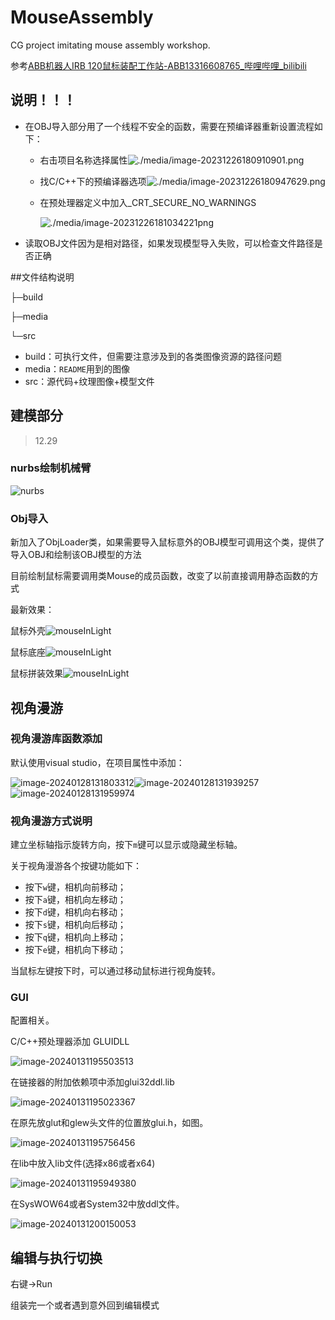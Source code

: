 # MouseAssembly
CG project imitating mouse assembly workshop.

参考[ABB机器人IRB 120鼠标装配工作站-ABB13316608765_哔哩哔哩_bilibili](https://www.bilibili.com/video/BV1W64y1u7LL/?spm_id_from=333.1007.top_right_bar_window_history.content.click&vd_source=354c3e5aed42e0fa3fff228c9fee5f31)

## 说明！！！

+ 在OBJ导入部分用了一个线程不安全的函数，需要在预编译器重新设置流程如下：

  + 右击项目名称选择属性![./media/image-20231226180910901.png](./media/image-20231226180910901.png)

  + 找C/C++下的预编译器选项![./media/image-20231226180947629.png](./media/image-20231226180947629.png)

  + 在预处理器定义中加入_CRT_SECURE_NO_WARNINGS

    ![./media/image-20231226181034221png](./media/image-20231226181034221.png)

+ 读取OBJ文件因为是相对路径，如果发现模型导入失败，可以检查文件路径是否正确



##文件结构说明

├─build

├─media

└─src

- build：可执行文件，但需要注意涉及到的各类图像资源的路径问题
- media：`README`用到的图像
- src：源代码+纹理图像+模型文件

## 建模部分

> 12.29

### nurbs绘制机械臂

![nurbs](./media/nurbs.png)

### Obj导入

新加入了ObjLoader类，如果需要导入鼠标意外的OBJ模型可调用这个类，提供了导入OBJ和绘制该OBJ模型的方法

目前绘制鼠标需要调用类Mouse的成员函数，改变了以前直接调用静态函数的方式



最新效果：

鼠标外壳![mouseInLight](./media/OBJ_mouse_tip.png)

鼠标底座![mouseInLight](./media/OBJ_mouse_base.png)

鼠标拼装效果![mouseInLight](./media/OBJ_mouse_whole.png)

## 视角漫游

### 视角漫游库函数添加

默认使用visual studio，在项目属性中添加：

![image-20240128131803312](./media/image-20240128131803312.png)![image-20240128131939257](./media/image-20240128131939257.png)![image-20240128131959974](./media/image-20240128131959974.png)

### 视角漫游方式说明

建立坐标轴指示旋转方向，按下`m`键可以显示或隐藏坐标轴。

关于视角漫游各个按键功能如下：

* 按下`w`键，相机向前移动；
* 按下`a`键，相机向左移动；
* 按下`d`键，相机向右移动；
* 按下`s`键，相机向后移动；
* 按下`q`键，相机向上移动；
* 按下`e`键，相机向下移动；

当鼠标左键按下时，可以通过移动鼠标进行视角旋转。

### GUI

配置相关。

C/C++预处理器添加 GLUIDLL

![image-20240131195503513](./media/image-20240131195503513.png)

在链接器的附加依赖项中添加glui32ddl.lib

![image-20240131195023367](./media/image-20240131195023367.png)

在原先放glut和glew头文件的位置放glui.h，如图。

![image-20240131195756456](./media/image-20240131195756456.png)

在lib中放入lib文件(选择x86或者x64)

![image-20240131195949380](./media/image-20240131195949380.png)

在SysWOW64或者System32中放ddl文件。

![image-20240131200150053](./media/image-20240131200150053.png)

## 编辑与执行切换

右键->Run

组装完一个或者遇到意外回到编辑模式
